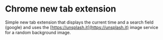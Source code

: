 # Chrome new tab extension

Simple new tab extension that displays the current time and a search field (google) and uses the [https://unsplash.it](https://unsplash.it) image service for a random background image.
